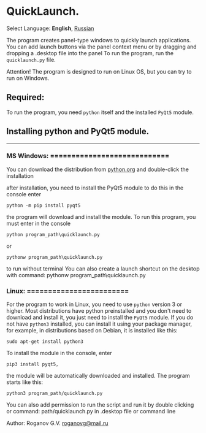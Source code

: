 # QuickLaunch.

Select Language: **English**, [Russian](https://github.com/GennadiyVick/QuickLaunch/README-RU.md)

The program creates panel-type windows to quickly launch applications. You can add launch buttons via the panel context menu or by dragging and dropping a .desktop file into the panel
To run the program, run the `quicklaunch.py` file.

Attention! The program is designed to run on Linux OS, but you can try to run on Windows.

## Required:
To run the program, you need `python` itself and the installed `PyQt5` module.

## Installing python and PyQt5 module.
**********************************************

### MS Windows: ============================
You can download the distribution from [python.org](https://www.python.org/downloads/)
and double-click the installation

after installation, you need to install the PyQt5 module
to do this in the console enter 
```console
python -m pip install pyqt5
```
the program will download and install the module.
To run this program, you must enter in the console
```console
python program_path\quicklaunch.py
```
or
```console
pythonw program_path\quicklaunch.py
```
to run without terminal
You can also create a launch shortcut on the desktop with command: pythonw program_path\quicklaunch.py

### Linux: ========================
For the program to work in Linux, you need to use `python` version 3 or higher.
Most distributions have python preinstalled and you don't need to download and install it, 
you just need to install the `PyQt5` module.
If you do not have `python3` installed, you can install it using your package manager, 
for example, in distributions based on Debian, it is installed like this:
```console
sudo apt-get install python3
```

To install the module in the console, enter
```console
pip3 install pyqt5, 
```
the module will be automatically downloaded and installed.
The program starts like this:
```console
python3 program_path/quicklaunch.py
```

You can also add permission to run the script and run it by double clicking or command: path/quicklaunch.py in .desktop file or command line

Author: Roganov G.V. roganovg@mail.ru




